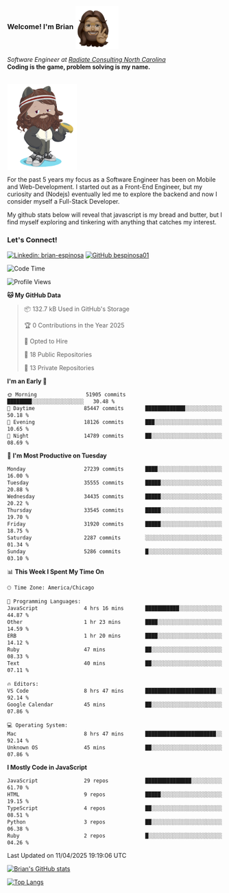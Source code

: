 ###  Welcome! I'm Brian <img align="center" src="https://github.com/bespinosa01/bespinosa01/blob/main/assets/peace-animoji.png" height="100" /></h2>
<p><em>Software Engineer at <a href="https://www.radiateconsulting.coop/north-carolina-tech-coop">Radiate Consulting North Carolina</a>
 <br/>
<!-- </br>Developer Consultant at <a href="https://codethedream.org/">Code The Dream</a> -->
</em> <b>Coding is the game, problem solving is my name.</b></p>

<br/>


 <img align="center" src="https://github.com/bespinosa01/bespinosa01/blob/main/assets/octo-me.png" height="200" /> 
 <p>
 For the past 5 years my focus as a Software Engineer has been on Mobile and Web-Development. I started out as a Front-End Engineer, but my curiosity and (Nodejs) eventually led me to explore the backend and now I consider myself a Full-Stack Developer.
</p>
<p>
 My github stats below will reveal that javascript is my bread and butter, but I find myself exploring and tinkering with anything that catches my interest. 
 </p>
 
 
### Let's Connect!

[![Linkedin: brian-espinosa](https://img.shields.io/badge/-brian--espinosa-blue?style=flat-square&logo=Linkedin&logoColor=white&link=https://www.linkedin.com/in/brian-espinosa/)](https://www.linkedin.com/in/brian-espinosa/)
[![GitHub bespinosa01](https://img.shields.io/github/followers/bespinosa01?label=follow&style=social)](https://github.com/bespinosa01)



<!--START_SECTION:waka-->
![Code Time](http://img.shields.io/badge/Code%20Time-1%2C773%20hrs%2031%20mins-blue)

![Profile Views](http://img.shields.io/badge/Profile%20Views-0-blue)

**🐱 My GitHub Data** 

> 📦 132.7 kB Used in GitHub's Storage 
 > 
> 🏆 0 Contributions in the Year 2025
 > 
> 💼 Opted to Hire
 > 
> 📜 18 Public Repositories 
 > 
> 🔑 13 Private Repositories 
 > 
**I'm an Early 🐤** 

```text
🌞 Morning                51905 commits       ████████░░░░░░░░░░░░░░░░░   30.48 % 
🌆 Daytime                85447 commits       █████████████░░░░░░░░░░░░   50.18 % 
🌃 Evening                18126 commits       ███░░░░░░░░░░░░░░░░░░░░░░   10.65 % 
🌙 Night                  14789 commits       ██░░░░░░░░░░░░░░░░░░░░░░░   08.69 % 
```
📅 **I'm Most Productive on Tuesday** 

```text
Monday                   27239 commits       ████░░░░░░░░░░░░░░░░░░░░░   16.00 % 
Tuesday                  35555 commits       █████░░░░░░░░░░░░░░░░░░░░   20.88 % 
Wednesday                34435 commits       █████░░░░░░░░░░░░░░░░░░░░   20.22 % 
Thursday                 33545 commits       █████░░░░░░░░░░░░░░░░░░░░   19.70 % 
Friday                   31920 commits       █████░░░░░░░░░░░░░░░░░░░░   18.75 % 
Saturday                 2287 commits        ░░░░░░░░░░░░░░░░░░░░░░░░░   01.34 % 
Sunday                   5286 commits        █░░░░░░░░░░░░░░░░░░░░░░░░   03.10 % 
```


📊 **This Week I Spent My Time On** 

```text
🕑︎ Time Zone: America/Chicago

💬 Programming Languages: 
JavaScript               4 hrs 16 mins       ███████████░░░░░░░░░░░░░░   44.87 % 
Other                    1 hr 23 mins        ████░░░░░░░░░░░░░░░░░░░░░   14.59 % 
ERB                      1 hr 20 mins        ████░░░░░░░░░░░░░░░░░░░░░   14.12 % 
Ruby                     47 mins             ██░░░░░░░░░░░░░░░░░░░░░░░   08.33 % 
Text                     40 mins             ██░░░░░░░░░░░░░░░░░░░░░░░   07.11 % 

🔥 Editors: 
VS Code                  8 hrs 47 mins       ███████████████████████░░   92.14 % 
Google Calendar          45 mins             ██░░░░░░░░░░░░░░░░░░░░░░░   07.86 % 

💻 Operating System: 
Mac                      8 hrs 47 mins       ███████████████████████░░   92.14 % 
Unknown OS               45 mins             ██░░░░░░░░░░░░░░░░░░░░░░░   07.86 % 
```

**I Mostly Code in JavaScript** 

```text
JavaScript               29 repos            ███████████████░░░░░░░░░░   61.70 % 
HTML                     9 repos             █████░░░░░░░░░░░░░░░░░░░░   19.15 % 
TypeScript               4 repos             ██░░░░░░░░░░░░░░░░░░░░░░░   08.51 % 
Python                   3 repos             ██░░░░░░░░░░░░░░░░░░░░░░░   06.38 % 
Ruby                     2 repos             █░░░░░░░░░░░░░░░░░░░░░░░░   04.26 % 
```




 Last Updated on 11/04/2025 19:19:06 UTC
<!--END_SECTION:waka-->


<!--  Github STATS -->
[![Brian's GitHub stats](https://github-readme-stats.vercel.app/api?username=bespinosa01&hide=stars,contribs&count_private=true&show_icons=true)](https://github.com/anuraghazra/github-readme-stats)

[![Top Langs](https://github-readme-stats.vercel.app/api/top-langs/?username=bespinosa01&layout=compact)](https://github.com/anuraghazra/github-readme-stats)



<!--
**bespinosa01/bespinosa01** is a ✨ _special_ ✨ repository because its `README.md` (this file) appears on your GitHub profile.

Here are some ideas to get you started:

- 🔭 I’m currently working on ...
- 🌱 I’m currently learning ...
- 👯 I’m looking to collaborate on ...
- 🤔 I’m looking for help with ...
- 💬 Ask me about ...
- 📫 How to reach me: ...
- 😄 Pronouns: ...
- ⚡ Fun fact: ...
-->
